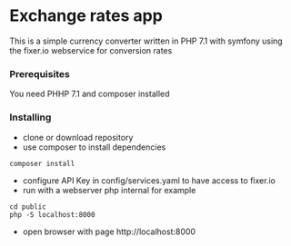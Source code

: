 # Exchange rates app

This is a simple currency converter written in PHP 7.1 with symfony using the fixer.io webservice for conversion rates

### Prerequisites

You need PHHP 7.1 and composer installed

### Installing

- clone or download repository
- use composer to install dependencies
```
composer install
```
- configure API Key in config/services.yaml to have access to fixer.io
- run with a webserver php internal for example
```
cd public
php -S localhost:8000
```
- open browser with page http://localhost:8000
